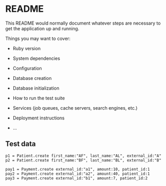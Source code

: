 # README

This README would normally document whatever steps are necessary to get the
application up and running.

Things you may want to cover:

* Ruby version

* System dependencies

* Configuration

* Database creation

* Database initialization

* How to run the test suite

* Services (job queues, cache servers, search engines, etc.)

* Deployment instructions

* ...


## Test data

    p1 = Patient.create first_name:"AF", last_name:"AL", external_id:"A"
    p2 = Patient.create first_name:"BF", last_name:"BL", external_id:"B"
    
    pay1 = Payment.create external_id:"a1", amount:10, patient_id:1
    pay2 = Payment.create external_id:"a2", amount:40, patient_id:1
    pay3 = Payment.create external_id:"b1", amount:7, patient_id:2
